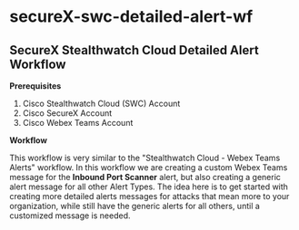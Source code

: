 # secureX-swc-detailed-alert-wf

## SecureX Stealthwatch Cloud Detailed Alert Workflow

**Prerequisites**
1. Cisco Stealthwatch Cloud (SWC) Account
2. Cisco SecureX Account
3. Cisco Webex Teams Account

**Workflow**

This workflow is very similar to the "Stealthwatch Cloud - Webex Teams Alerts" workflow. In this workflow we are creating a custom Webex Teams message for the **Inbound Port Scanner** alert, but also creating a generic alert message for all other Alert Types. The idea here is to get started with creating more detailed alerts messages for attacks that mean more to your organization, while still have the generic alerts for all others, until a customized message is needed.
